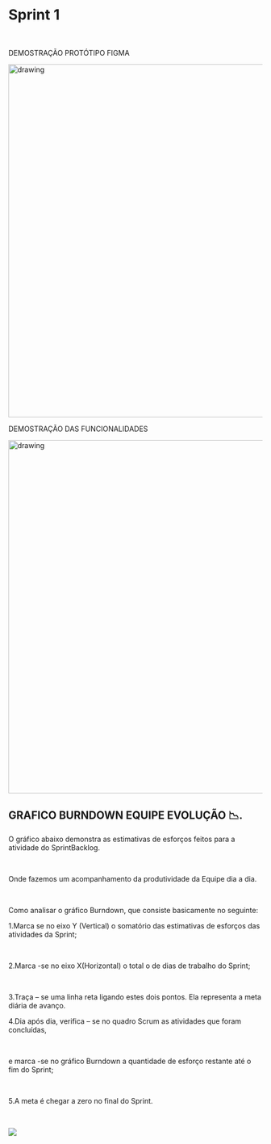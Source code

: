    # Sprint 1

   <br/>
  
      
   DEMOSTRAÇÃO PROTÓTIPO FIGMA 

   <img src="https://i.imgur.com/Sq6goG9.gif"   alt="drawing" width =700>

  
   <br/> 

   DEMOSTRAÇÃO DAS FUNCIONALIDADES 
   
   <img src="https://user-images.githubusercontent.com/73767256/112738788-f53e9700-8f44-11eb-88e2-5b706c95904f.gif"   alt="drawing" width =700>

  
   <br/>
   

  ## GRAFICO BURNDOWN EQUIPE EVOLUÇÃO 📉.

 O gráfico abaixo demonstra as estimativas de esforços feitos para a atividade do SprintBacklog.
 
 <br/>

 Onde fazemos um acompanhamento da produtividade da Equipe dia a dia.

 <br/>

 Como analisar o gráfico Burndown, que consiste basicamente no seguinte:

 1.Marca se no eixo Y (Vertical) o somatório das estimativas de esforços das atividades da Sprint;

 <br/>

2.Marca -se no eixo X(Horizontal) o total o de dias de trabalho do Sprint;

 <br/>

 3.Traça – se uma linha reta ligando estes dois pontos.
 Ela representa a meta diária de avanço.
 <br/>

4.Dia após dia, verifica – se no quadro Scrum as atividades que foram concluídas,

 <br/>

 e marca -se no gráfico Burndown a quantidade de esforço restante até o fim do Sprint;
 
 <br/>

 5.A meta é chegar a zero no final do Sprint.  

 <br/>

 
   ![](https://i.imgur.com/w0K761e.png)
 

   



   
   
   



  

